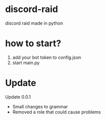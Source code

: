 # discord-raid
discord raid made in python

# how to start?

1. add your bot token to config.json
2. start main.py

# Update

Update 0.0.1

- Small changes to grammar
- Removed a role that could cause problems
